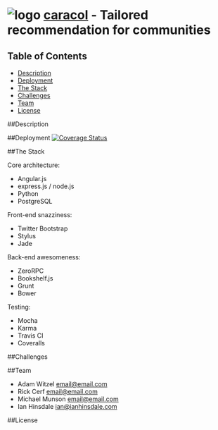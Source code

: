 ![logo](https://raw.github.com/michaelmunson1/caracol/master/public/images/caracol3.png)&nbsp;[caracol](http://caracol.cloudapp.net/) - Tailored recommendation for communities
=================================================================================

## Table of Contents

* [Description](#description)
* [Deployment](#deployment)
* [The Stack](#the-stack)
* [Challenges](#challenges)
* [Team](#team)
* [License](#license)

##<a name="description"></a>Description


##<a name="deployment"></a>Deployment
[![Coverage Status](https://coveralls.io/repos/michaelmunson1/caracol/badge.png)](https://coveralls.io/r/michaelmunson1/caracol)

##<a name="the-stack"></a>The Stack

Core architecture:
* Angular.js
* express.js / node.js
* Python
* PostgreSQL

Front-end snazziness:
* Twitter Bootstrap
* Stylus
* Jade

Back-end awesomeness:
* ZeroRPC
* Bookshelf.js
* Grunt
* Bower

Testing:
* Mocha
* Karma
* Travis CI
* Coveralls

##<a name="challenges"></a>Challenges


##<a name="team"></a>Team

* Adam Witzel <email@email.com>
* Rick Cerf <email@email.com>
* Michael Munson <email@email.com>
* Ian Hinsdale <ian@ianhinsdale.com>

##<a name="license"></a>License

